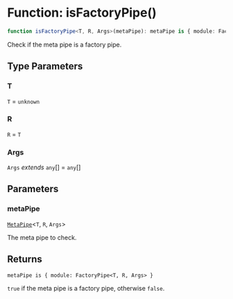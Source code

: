 # Function: isFactoryPipe()

```ts
function isFactoryPipe<T, R, Args>(metaPipe): metaPipe is { module: FactoryPipe<T, R, Args> };
```

Check if the meta pipe is a factory pipe.

## Type Parameters

### T

`T` = `unknown`

### R

`R` = `T`

### Args

`Args` *extends* `any`[] = `any`[]

## Parameters

### metaPipe

[`MetaPipe`](../../declarations/interfaces/MetaPipe.md)\<`T`, `R`, `Args`\>

The meta pipe to check.

## Returns

`metaPipe is { module: FactoryPipe<T, R, Args> }`

`true` if the meta pipe is a factory pipe, otherwise `false`.

